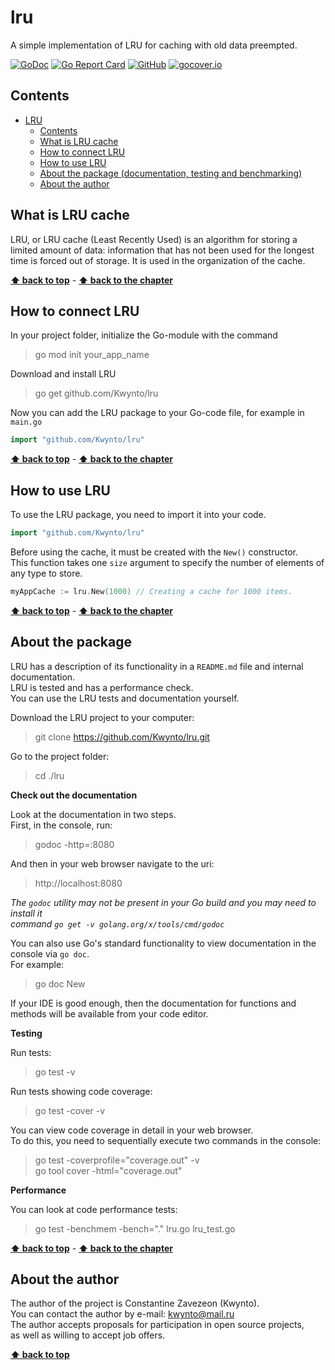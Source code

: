 # lru
A simple implementation of LRU for caching with old data preempted.

[![GoDoc](https://godoc.org/github.com/Kwynto/lru?status.svg)](https://godoc.org/github.com/Kwynto/lru)
[![Go Report Card](https://goreportcard.com/badge/github.com/Kwynto/lru)](https://goreportcard.com/report/github.com/Kwynto/lru)
[![GitHub](https://img.shields.io/github/license/Kwynto/lru)](https://github.com/Kwynto/lru/blob/master/LICENSE)
[![gocover.io](https://gocover.io/_badge/github.com/Kwynto/lru)](https://gocover.io/github.com/Kwynto/lru)


## Contents

- [LRU](#lru)
  - [Contents](#contents)
  - [What is LRU cache](#what-is-lru-cache)
  - [How to connect LRU](#how-to-connect-lru)
  - [How to use LRU](#how-to-use-lru)
  - [About the package  (documentation, testing and benchmarking)](#about-the-package)
  - [About the author](#about-the-author)


## What is LRU cache
LRU, or LRU cache (Least Recently Used) is an algorithm for storing a limited amount of data: information that has not been used for the longest time is forced out of storage. It is used in the organization of the cache.

**[⬆ back to top](#lru)** - **[⬆ back to the chapter](#what-is-lru-cache)**

## How to connect LRU
In your project folder, initialize the Go-module with the command
> go mod init your_app_name

Download and install LRU
> go get github.com/Kwynto/lru

Now you can add the LRU package to your Go-code file, for example in `main.go`
```go
import "github.com/Kwynto/lru"
```

**[⬆ back to top](#lru)** - **[⬆ back to the chapter](#how-to-connect-lru)**

## How to use LRU
To use the LRU package, you need to import it into your code.
```go
import "github.com/Kwynto/lru"
```

Before using the cache, it must be created with the `New()` constructor.  
This function takes one `size` argument to specify the number of elements of any type to store.
```go
myAppCache := lru.New(1000) // Creating a cache for 1000 items.
```

**[⬆ back to top](#lru)** - **[⬆ back to the chapter](#how-to-use-lru)**

## About the package

LRU has a description of its functionality in a `README.md` file and internal documentation.  
LRU is tested and has a performance check.  
You can use the LRU tests and documentation yourself.

Download the LRU project to your computer:
> git clone https://github.com/Kwynto/lru.git

Go to the project folder:
> cd ./lru

**Check out the documentation**

Look at the documentation in two steps.  
First, in the console, run:
> godoc -http=:8080

And then in your web browser navigate to the uri:
> http://localhost:8080

*The `godoc` utility may not be present in your Go build and you may need to install it  
command `go get -v golang.org/x/tools/cmd/godoc`*

You can also use Go's standard functionality to view documentation in the console via `go doc`.  
For example:  
> go doc New

If your IDE is good enough, then the documentation for functions and methods will be available from your code editor.

**Testing**

Run tests:
> go test -v

Run tests showing code coverage:
> go test -cover -v

You can view code coverage in detail in your web browser.  
To do this, you need to sequentially execute two commands in the console:
> go test -coverprofile="coverage.out" -v  
> go tool cover -html="coverage.out"

**Performance**

You can look at code performance tests:
> go test -benchmem -bench="." lru.go lru_test.go

**[⬆ back to top](#lru)** - **[⬆ back to the chapter](#about-the-package)**

## About the author

The author of the project is Constantine Zavezeon (Kwynto).  
You can contact the author by e-mail: kwynto@mail.ru  
The author accepts proposals for participation in open source projects,  
as well as willing to accept job offers.

**[⬆ back to top](#lru)**
